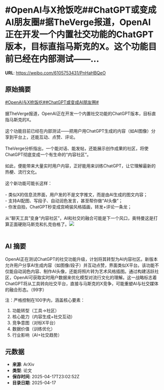 # #OpenAI与X抢饭吃##ChatGPT或变成AI朋友圈#据TheVerge报道，OpenAI正在开发一个内置社交功能的ChatGPT版本，目标直指马斯克的X。这个功能目前已经在内部测试——...

**URL**: https://weibo.com/6105753431/PnHaHBQeO

## 原始摘要

<a href="https://m.weibo.cn/search?containerid=231522type%3D1%26t%3D10%26q%3D%23OpenAI%E4%B8%8EX%E6%8A%A2%E9%A5%AD%E5%90%83%23&amp;extparam=%23OpenAI%E4%B8%8EX%E6%8A%A2%E9%A5%AD%E5%90%83%23" data-hide=""><span class="surl-text">#OpenAI与X抢饭吃#</span></a><a href="https://m.weibo.cn/search?containerid=231522type%3D1%26t%3D10%26q%3D%23ChatGPT%E6%88%96%E5%8F%98%E6%88%90AI%E6%9C%8B%E5%8F%8B%E5%9C%88%23&amp;extparam=%23ChatGPT%E6%88%96%E5%8F%98%E6%88%90AI%E6%9C%8B%E5%8F%8B%E5%9C%88%23" data-hide=""><span class="surl-text">#ChatGPT或变成AI朋友圈#</span></a><br><br>据TheVerge报道，OpenAI正在开发一个内置社交功能的ChatGPT版本，目标直指马斯克的X。<br><br>这个功能目前已经在内部测试——把用户用ChatGPT生成的内容（如AI图像）分享到平台上，还能互动、点赞、评论。<br><br>TheVerge分析指出，一个能对话、能发帖，还能展示创作成果的社区，将使ChatGPT彻底变成一个有生命的“内容社区”。<br><br>如此，便能带来大量实时用户内容，正好能用来训练ChatGPT，让它理解最新的热梗、流行文化。<br><br>这个新功能可能长这样：<br><br>- 类似X的信息流界面，用户发的不是文字推文，而是由AI生成的图文内容；<br>- 支持AI配图、写段子、自动润色发言，甚至帮你做“AI头像”；<br>- 你发自拍，ChatGPT秒变成宫崎骏风格插画，转发+评论一条龙；<br><br>从“聊天工具”变身“内容社区”，AI和社交的融合可能是下一个风口，奥特曼这是打算正面硬刚马斯克和扎克伯格了。<img style="" src="https://tvax2.sinaimg.cn/large/006Fd7o3gy1i0jy334vykj31400qo1kx.jpg" referrerpolicy="no-referrer"><br><br>

## AI 摘要

OpenAI正在测试ChatGPT的社交功能升级，计划将其转型为AI内容社区。新版本允许用户分享AI生成内容（如图像/段子）并互动点赞，界面类似X平台。该功能不仅能自动润色内容、制作AI头像，还能将照片转为艺术风格插图。通过构建活跃社区，OpenAI可获取实时用户数据来优化模型对流行文化的理解。这一战略标志着ChatGPT将从工具转向社交平台，直接与马斯克的X竞争，可能重塑AI与社交媒体的融合形态。（99字）  

注：严格控制在100字内，涵盖核心要素：  
1. 功能转型（工具→社区）  
2. 核心能力（内容生成+社交互动）  
3. 竞争意图（对标X平台）  
4. 数据价值（训练优化）  
5. 行业影响（AI+社交趋势）

## 元数据

- **来源**: ArXiv
- **类型**: 论文
- **保存时间**: 2025-04-17T23:02:52Z
- **目录日期**: 2025-04-17
